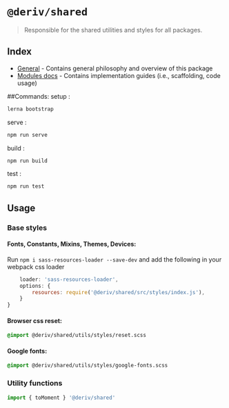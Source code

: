 # `@deriv/shared`
> Responsible for the shared utilities and styles for all packages.

## Index

- [General](docs/README.md) - Contains general philosophy and overview of this package
- [Modules docs](docs/Modules/README.md) - Contains implementation guides (i.e., scaffolding, code usage)

##Commands:
setup :
  ```sh 
  lerna bootstrap
  ```
serve : 
  ```sh 
  npm run serve
  ```
build : 
  ```sh 
  npm run build
  ```
test  :
  ```sh 
  npm run test
  ```

## Usage

### Base styles

#### Fonts, Constants, Mixins, Themes, Devices:
Run `npm i sass-resources-loader --save-dev` and add the following in your webpack css loader

```js {
    loader: 'sass-resources-loader',
    options: {
        resources: require('@deriv/shared/src/styles/index.js'),
    }
}
```

#### Browser css reset:
```scss
@import @deriv/shared/utils/styles/reset.scss
```

#### Google fonts:
```scss
@import @deriv/shared/utils/styles/google-fonts.scss
```

### Utility functions
```js
import { toMoment } '@deriv/shared'
```
